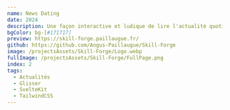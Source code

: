 ```yaml
---
name: News Dating
date: 2024
description: Une façon interactive et ludique de lire l'actualité quotidienne.
bgColor: bg-[#171717]
preview: https://skill-forge.paillaugue.fr/
github: https://github.com/Angus-Paillaugue/Skill-Forge
image: /projectsAssets/Skill-Forge/Logo.webp
fullImage: /projectsAssets/Skill-Forge/FullPage.png
index: 2
tags:
  - Actualités
  - Glisser
  - SvelteKit
  - TailwindCSS
---
```


